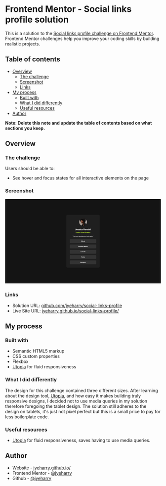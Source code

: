# Frontend Mentor - Social links profile solution

This is a solution to the [Social links profile challenge on Frontend Mentor](https://www.frontendmentor.io/challenges/social-links-profile-UG32l9m6dQ). Frontend Mentor challenges help you improve your coding skills by building realistic projects. 

## Table of contents

- [Overview](#overview)
  - [The challenge](#the-challenge)
  - [Screenshot](#screenshot)
  - [Links](#links)
- [My process](#my-process)
  - [Built with](#built-with)
  - [What I did differently](#what-i-did-differently)
  - [Useful resources](#useful-resources)
- [Author](#author)

**Note: Delete this note and update the table of contents based on what sections you keep.**

## Overview

### The challenge

Users should be able to:

- See hover and focus states for all interactive elements on the page

### Screenshot

![](./screenshot.png)

### Links

- Solution URL: [github.com/jyeharry/social-links-profile](https://github.com/jyeharry/social-links-profile)
- Live Site URL: [jyeharry.github.io/social-links-profile/](https://jyeharry.github.io/social-links-profile/)

## My process

### Built with

- Semantic HTML5 markup
- CSS custom properties
- Flexbox
- [Utopia](https://utopia.fyi/) for fluid responsiveness

### What I did differently

The design for this challenge contained three different sizes. After learning about the design tool, [Utopia](https://utopia.fyi/), and how easy it makes building truly responsive designs, I decided not to use media queries in my solution therefore foregoing the tablet design. The solution still adheres to the design on tablets, it's just not pixel perfect but this is a small price to pay for less boilerplate code.

### Useful resources

- [Utopia](https://utopia.fyi/) for fluid responsiveness, saves having to use media queries.

## Author

- Website - [jyeharry.github.io/](https://jyeharry.github.io/)
- Frontend Mentor - [@jyeharry](https://www.frontendmentor.io/profile/jyeharry)
- Github - [@jyeharry](https://github.com/jyeharry)

